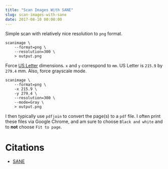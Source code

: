 ```yaml
---
title: "Scan Images With SANE"
slug: scan-images-with-sane
date: 2017-08-10 00:00:00
---
```


Simple scan with relatively nice resolution to `png` format.

```
scanimage \
	--format=png \
	--resolution=300 \
	> output.png
```

Force [US Letter](https://en.wikipedia.org/wiki/Letter_(paper_size)) dimensions. `x` and `y` correspond to `mm`. US Letter is `215.9` by `279.4` mm. Also, force grayscale mode.

```
scanimage \
	--format=png \
	-x 215.9 \
	-y 279.4 \
	--resolution=300 \
	--mode=Gray \
	> output.png
```

I then typically use `pdfjoin` to convert the page(s) to a `pdf` file. I often print these files via Google Chrome, and am sure to choose `Black and white` and to **not** choose `Fit to page`.

# Citations

* [SANE](https://wiki.archlinux.org/index.php/SANE)
